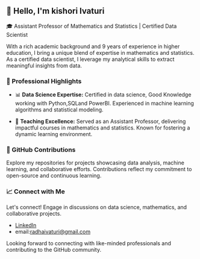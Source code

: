 ## 👋 Hello, I'm kishori Ivaturi

🎓 Assistant Professor of Mathematics and Statistics | Certified Data Scientist

With a rich academic background and 9 years of experience in higher education, I bring a unique blend of expertise in mathematics and statistics. As a certified data scientist, I leverage my analytical skills to extract meaningful insights from data.

### 💼 Professional Highlights

- 📊 **Data Science Expertise:** Certified in data science, Good Knowledge working with Python,SQLand PowerBI. Experienced in machine learning algorithms and statistical modeling.

- 🏫 **Teaching Excellence:** Served as an Assistant Professor, delivering impactful courses in mathematics and statistics. Known for fostering a dynamic learning environment.

### 🚀 GitHub Contributions

Explore my repositories for projects showcasing data analysis, machine learning, and collaborative efforts. Contributions reflect my commitment to open-source and continuous learning.

### 📈 Connect with Me

Let's connect! Engage in discussions on data science, mathematics, and collaborative projects.

- [LinkedIn](www.linkedin.com/in/kishori-ivaturi-432330236)
- email:radhaivaturi@gmail.com
  

Looking forward to connecting with like-minded professionals and contributing to the GitHub community.


<!---
KishoriIvaturi/KishoriIvaturi is a ✨ special ✨ repository because its `README.md` (this file) appears on your GitHub profile.
You can click the Preview link to take a look at your changes.
--->
